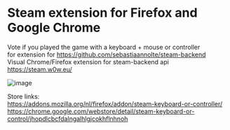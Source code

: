 # Steam extension for Firefox and Google Chrome
Vote if you played the game with a keyboard + mouse or controller \
for extension for https://github.com/sebastiaannolte/steam-backend \
Visual Chrome/Firefox extension for steam-backend api \
https://steam.w0w.eu/

![image](https://user-images.githubusercontent.com/14290562/225447783-5d13e463-b272-4961-9922-3f2daf8e3f5a.png)


Store links: \
https://addons.mozilla.org/nl/firefox/addon/steam-keyboard-or-controller/ \
https://chrome.google.com/webstore/detail/steam-keyboard-or-control/jhopdlcbcfdalngalhlgjcokhflnhnoh
